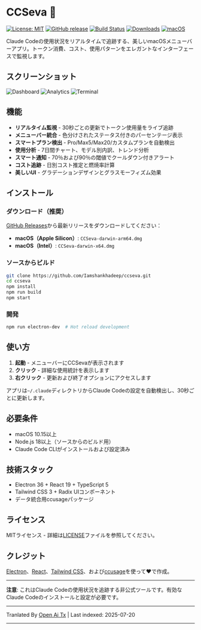﻿
# CCSeva 🤖

[![License: MIT](https://img.shields.io/badge/License-MIT-yellow.svg)](https://opensource.org/licenses/MIT)
[![GitHub release](https://img.shields.io/github/release/Iamshankhadeep/ccseva.svg)](https://github.com/Iamshankhadeep/ccseva/releases)
[![Build Status](https://img.shields.io/github/actions/workflow/status/Iamshankhadeep/ccseva/ci.yml?branch=main)](https://github.com/Iamshankhadeep/ccseva/actions)
[![Downloads](https://img.shields.io/github/downloads/Iamshankhadeep/ccseva/total.svg)](https://github.com/Iamshankhadeep/ccseva/releases)
[![macOS](https://img.shields.io/badge/macOS-10.15%2B-blue)](https://github.com/Iamshankhadeep/ccseva)

Claude Codeの使用状況をリアルタイムで追跡する、美しいmacOSメニューバーアプリ。トークン消費、コスト、使用パターンをエレガントなインターフェースで監視します。

## スクリーンショット

![Dashboard](https://raw.githubusercontent.com/Iamshankhadeep/ccseva/main/./screenshots/dashboard.png)
![Analytics](https://raw.githubusercontent.com/Iamshankhadeep/ccseva/main/./screenshots/analytics.png)
![Terminal](https://raw.githubusercontent.com/Iamshankhadeep/ccseva/main/./screenshots/terminal.png)

## 機能

- **リアルタイム監視** - 30秒ごとの更新でトークン使用量をライブ追跡
- **メニューバー統合** - 色分けされたステータス付きのパーセンテージ表示
- **スマートプラン検出** - Pro/Max5/Max20/カスタムプランを自動検出
- **使用分析** - 7日間チャート、モデル別内訳、トレンド分析
- **スマート通知** - 70％および90％の閾値でクールダウン付きアラート
- **コスト追跡** - 日別コスト推定と燃焼率計算
- **美しいUI** - グラデーションデザインとグラスモーフィズム効果

## インストール

### ダウンロード（推奨）
[GitHub Releases](https://github.com/Iamshankhadeep/ccseva/releases)から最新リリースをダウンロードしてください：
- **macOS（Apple Silicon）**: `CCSeva-darwin-arm64.dmg`
- **macOS（Intel）**: `CCSeva-darwin-x64.dmg`

### ソースからビルド

```bash
git clone https://github.com/Iamshankhadeep/ccseva.git
cd ccseva
npm install
npm run build
npm start
```
### 開発

```bash
npm run electron-dev  # Hot reload development
```
## 使い方

1. **起動** - メニューバーにCCSevaが表示されます
2. **クリック** - 詳細な使用統計を表示します
3. **右クリック** - 更新および終了オプションにアクセスします

アプリは`~/.claude`ディレクトリからClaude Codeの設定を自動検出し、30秒ごとに更新します。

## 必要条件

- macOS 10.15以上
- Node.js 18以上（ソースからのビルド用）
- Claude Code CLIがインストールおよび設定済み

## 技術スタック

- Electron 36 + React 19 + TypeScript 5
- Tailwind CSS 3 + Radix UIコンポーネント
- データ統合用ccusageパッケージ

## ライセンス

MITライセンス - 詳細は[LICENSE](LICENSE)ファイルを参照してください。

## クレジット

[Electron](https://electronjs.org)、[React](https://reactjs.org)、[Tailwind CSS](https://tailwindcss.com)、および[ccusage](https://github.com/ryoppippi/ccusage)を使って❤️で作成。

---

**注意**: これはClaude Codeの使用状況を追跡する非公式ツールです。有効なClaude Codeのインストールと設定が必要です。


---

Tranlated By [Open Ai Tx](https://github.com/OpenAiTx/OpenAiTx) | Last indexed: 2025-07-20

---